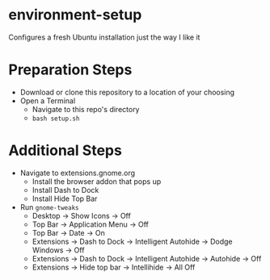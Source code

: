 # environment-setup
Configures a fresh Ubuntu installation just the way I like it


Preparation Steps
=====
- Download or clone this repository to a location of your choosing
- Open a Terminal
    - Navigate to this repo's directory
    - `bash setup.sh`

Additional Steps
=====

- Navigate to extensions.gnome.org
    - Install the browser addon that pops up
    - Install Dash to Dock
    - Install Hide Top Bar
- Run `gnome-tweaks`
    - Desktop -> Show Icons -> Off
    - Top Bar -> Application Menu -> Off
    - Top Bar -> Date -> On
    - Extensions -> Dash to Dock -> Intelligent Autohide -> Dodge Windows -> Off
    - Extensions -> Dash to Dock -> Intelligent Autohide -> Autohide -> Off
    - Extensions -> Hide top bar -> Intellihide -> All Off